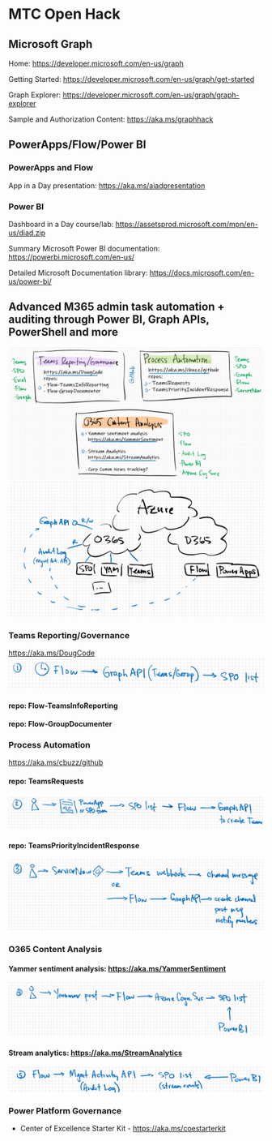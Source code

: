 # MTC Open Hack

## Microsoft Graph

Home: https://developer.microsoft.com/en-us/graph

Getting Started: https://developer.microsoft.com/en-us/graph/get-started

Graph Explorer: https://developer.microsoft.com/en-us/graph/graph-explorer

Sample and Authorization Content: https://aka.ms/graphhack

## PowerApps/Flow/Power BI

### PowerApps and Flow
App in a Day presentation: https://aka.ms/aiadpresentation

### Power BI
  Dashboard in a Day course/lab: https://assetsprod.microsoft.com/mpn/en-us/diad.zip 
  
  Summary Microsoft Power BI documentation: https://powerbi.microsoft.com/en-us/
  
  Detailed Microsoft Documentation library:  https://docs.microsoft.com/en-us/power-bi/

## Advanced M365 admin task automation + auditing through Power BI, Graph APIs, PowerShell and more
![M365 Overview](Images/M365-overview.png)
![M365 Diagram](Images/M365-diagram.png)
### Teams Reporting/Governance
https://aka.ms/DougCode
![M365 Flow](Images/M365-flow1.png)
#### repo: Flow-TeamsInfoReporting
#### repo: Flow-GroupDocumenter

### Process Automation
https://aka.ms/cbuzz/github
#### repo: TeamsRequests
![M365 Flow](Images/M365-flow2.png)
#### repo: TeamsPriorityIncidentResponse
![M365 Flow](Images/M365-flow3.png)

### O365 Content Analysis
#### Yammer sentiment analysis: https://aka.ms/YammerSentiment
![M365 Flow](Images/M365-flow4.png)
#### Stream analytics: https://aka.ms/StreamAnalytics
![M365 Flow](Images/M365-flow5.png)

### Power Platform Governance
 - Center of Excellence Starter Kit - https://aka.ms/coestarterkit
